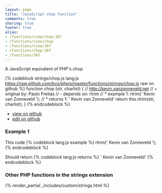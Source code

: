 ```yaml
---
layout: page
title: "JavaScript chop function"
comments: true
sharing: true
footer: true
alias:
- /functions/view/chop:367
- /functions/view/chop
- /functions/view/367
- /functions/chop:367
- /functions/367
---
```

<!-- Generated by Rakefile:build -->
A JavaScript equivalent of PHP's chop

{% codeblock strings/chop.js lang:js https://raw.github.com/kvz/phpjs/master/functions/strings/chop.js raw on github %}
function chop (str, charlist) {
  // http://kevin.vanzonneveld.net
  // +   original by: Paulo Freitas
  // -    depends on: rtrim
  // *     example 1: rtrim('    Kevin van Zonneveld    ');
  // *     returns 1: '    Kevin van Zonneveld'
  return this.rtrim(str, charlist);
}
{% endcodeblock %}

 - [view on github](https://github.com/kvz/phpjs/blob/master/functions/strings/chop.js)
 - [edit on github](https://github.com/kvz/phpjs/edit/master/functions/strings/chop.js)

### Example 1
This code
{% codeblock lang:js example %}
rtrim('    Kevin van Zonneveld    ');
{% endcodeblock %}

Should return
{% codeblock lang:js returns %}
'    Kevin van Zonneveld'
{% endcodeblock %}


### Other PHP functions in the strings extension
{% render_partial _includes/custom/strings.html %}
